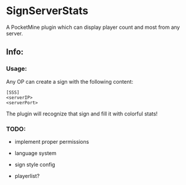 # SignServerStats
A PocketMine plugin which can display player count and most from any server.

## Info:
### Usage:
Any OP can create a sign with the following content:
```
[SSS]
<serverIP>
<serverPort>
```

The plugin will recognize that sign and fill it with colorful stats!

### TODO:

- implement proper permissions

- language system

- sign style config

- playerlist?
